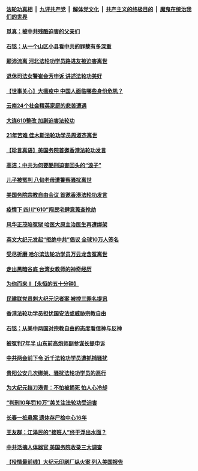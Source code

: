 ####  [法轮功真相](../../../../basic/blob/master/README.md?t=06212302) &nbsp;|&nbsp; [九评共产党](../../../../9ping.md/blob/master/README.md?t=06212302) &nbsp;|&nbsp; [解体党文化](../../../../jtdwh.md/blob/master/README.md?t=06212302)  &nbsp;|&nbsp; [共产主义的终极目的](../../../../gczydzjmd.md/blob/master/README.md?t=06212302) &nbsp;|&nbsp; [魔鬼在统治我们的世界](../../../../mgztzwmdsj.md/blob/master/README.md?t=06212302) 

#### [觅真：被中共残酷迫害的父亲们](../pages/prog424/a102876156.md?t=06212302) 

#### [石铭：从一个山区小县看中共的罪孽有多深重](../pages/prog424/a102876150.md?t=06212302) 

#### [颠沛流离 河北法轮功学员路进友被迫害离世](../pages/prog424/a102875543.md?t=06212302) 

#### [退休司法女警崔会芳申诉 讲述法轮功美好](../pages/prog424/a102875416.md?t=06212302) 

#### [【世事关心】大瘟疫中 中国人面临哪些身份危机？](../pages/prog424/a102874644.md?t=06212302) 

#### [云南24个社会精英家庭的悲苦遭遇](../pages/prog424/a102874714.md?t=06212302) 

#### [大连610整改 加剧迫害法轮功](../pages/prog424/a102874147.md?t=06212302) 

#### [21年苦难 佳木斯法轮功学员周淑杰离世](../pages/prog424/a102873864.md?t=06212302) 

#### [【珍言真语】美国务院首邀香港法轮功发言](../pages/prog424/a102872871.md?t=06212302) 

#### [高洁：中共为何要酷刑迫害回头的“浪子”](../pages/prog424/a102872551.md?t=06212302) 

#### [儿子被冤判 八旬老母遭警察骚扰离世](../pages/prog424/a102872174.md?t=06212302) 

#### [美国务院宗教自由会议 首邀香港法轮功发言](../pages/prog424/a102872317.md?t=06212302) 

#### [疫情下 四川“610”闯民宅肆意蒐查抢劫](../pages/prog424/a102872137.md?t=06212302) 

#### [风华正茂陷冤狱 哈医大原主治医生再遭绑架](../pages/prog424/a102872059.md?t=06212302) 

#### [英文大纪元发起“拒绝中共”倡议 全球10万人签名](../pages/prog424/a102871657.md?t=06212302) 

#### [受尽折磨 哈尔滨法轮功学员万云龙含冤离世](../pages/prog424/a102871320.md?t=06212302) 

#### [走出黑暗谷底 台湾女教师的神奇经历](../pages/prog424/a102871310.md?t=06212302) 

#### [为你而来 II【永恒的五十分钟】](../pages/prog424/a102865179.md?t=06212302) 

#### [民建联党员刺大纪元记者案 被控三罪名提讯](../pages/prog424/a102871169.md?t=06212302) 

#### [香港法轮功学员担忧国安法或威胁宗教自由](../pages/prog424/a102871017.md?t=06212302) 

#### [石铭：从美中两国对宗教自由的态度看信神与反神](../pages/prog424/a102870822.md?t=06212302) 

#### [被冤判7年半 山东前高炮师副参谋长提申诉](../pages/prog424/a102870742.md?t=06212302) 

#### [中共两会前下令 近千法轮功学员遭抓捕骚扰](../pages/prog424/a102870712.md?t=06212302) 

#### [贵阳公安几次绑架、骚扰法轮功学员的恶行](../pages/prog424/a102869179.md?t=06212302) 

#### [为大纪元挡刀港青：不怕被捅死 怕人心冷却](../pages/prog424/a102870231.md?t=06212302) 

#### [“判刑10年罚10万”美关注法轮功受迫害](../pages/prog424/a102870102.md?t=06212302) 

#### [长春一桩悬案 遗体存尸检中心16年](../pages/prog424/a102869995.md?t=06212302) 

#### [王友群：江泽民的“接班人”终于浮出水面？](../pages/prog424/a102870047.md?t=06212302) 

#### [中共活摘人体器官 美国务院收录三大调查](../pages/prog424/a102869803.md?t=06212302) 

#### [【役情最前线】大纪元印刷厂纵火案 列入美国报告](../pages/prog424/a102869800.md?t=06212302) 

